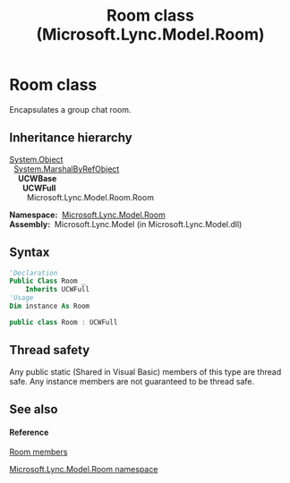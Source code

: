 ﻿---
title: Room class (Microsoft.Lync.Model.Room)
TOCTitle: Room class
ms:assetid: T:Microsoft.Lync.Model.Room.Room_DI_3_UC_OCS14MrefLyncWPF
ms:mtpsurl: https://msdn.microsoft.com/en-us/library/microsoft.lync.model.room.room_di_3_uc_ocs14mreflyncwpf(v=office.15)
ms:contentKeyID: 48589330
ms.date: 07/28/2014
mtps_version: v=office.15
f1_keywords:
- Microsoft.Lync.Model.Room.Room
dev_langs:
- CSharp
- JScript
- VB
- other
---

# Room class

Encapsulates a group chat room.

## Inheritance hierarchy

[System.Object](http://msdn2.microsoft.com/en-us/library/e5kfa45b)  
  [System.MarshalByRefObject](http://msdn2.microsoft.com/en-us/library/w4302s1f)  
    **UCWBase**  
      **UCWFull**  
        Microsoft.Lync.Model.Room.Room  

**Namespace:**  [Microsoft.Lync.Model.Room](microsoft-lync-model-room-namespace_2.md)  
**Assembly:**  Microsoft.Lync.Model (in Microsoft.Lync.Model.dll)

## Syntax

``` vb
'Declaration
Public Class Room _
    Inherits UCWFull
'Usage
Dim instance As Room
```

``` csharp
public class Room : UCWFull
```

## Thread safety

Any public static (Shared in Visual Basic) members of this type are thread safe. Any instance members are not guaranteed to be thread safe.

## See also

#### Reference

[Room members](room-members-microsoft-lync-model-room_2.md)

[Microsoft.Lync.Model.Room namespace](microsoft-lync-model-room-namespace_2.md)

